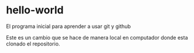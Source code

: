 # hello-world


El programa inicial para aprender a usar git y github


Este es un cambio que se hace de manera local en computador donde esta clonado el repositorio.